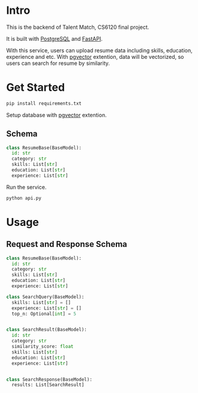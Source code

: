 # Intro

This is the backend of Talent Match, CS6120 final project.

It is built with [PostgreSQL](https://www.postgresql.org/) and [FastAPI](https://fastapi.tiangolo.com/).

With this service, users can upload resume data including skills, education, experience and etc. With [pgvector](https://github.com/pgvector/pgvector) extention, data will be vectorized, so users can search for resume by similarity.

# Get Started

```Python
pip install requirements.txt
```

Setup database with [pgvector](https://github.com/pgvector/pgvector) extention.

## Schema

```Python
class ResumeBase(BaseModel):
  id: str
  category: str
  skills: List[str]
  education: List[str]
  experience: List[str]
```

Run the service.
```Python
python api.py
```

# Usage

## Request and Response Schema

```Python
class ResumeBase(BaseModel):
  id: str
  category: str
  skills: List[str]
  education: List[str]
  experience: List[str]

class SearchQuery(BaseModel):
  skills: List[str] = []
  experience: List[str] = []
  top_n: Optional[int] = 5


class SearchResult(BaseModel):
  id: str
  category: str
  similarity_score: float
  skills: List[str]
  education: List[str]
  experience: List[str]


class SearchResponse(BaseModel):
  results: List[SearchResult]
```